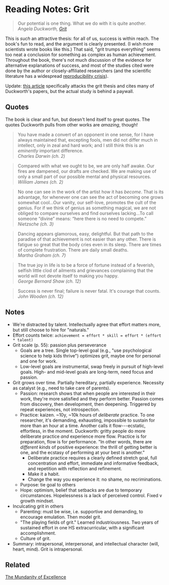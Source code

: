# Reading Notes: Grit

> Our potential is one thing. What we do with it is quite another.\
> <cite>Angela Duckworth, [Grit](https://www.amazon.com/Grit-Passion-Perseverance-Angela-Duckworth/dp/1501111108)</cite>

This is *such* an attractive thesis: for all of us, success is within reach.
The book's fun to read, and the argument is clearly presented. (I wish more
scientists wrote books like this.) That said, "grit trumps everything" seems
too neat a conclusion for something as complex as human achievement. Throughout
the book, there's not much discussion of the evidence for alternative
explanations of success, and most of the studies cited were done by the author
or closely-affiliated researchers (and the scientific literature has a
widespread [reproducibility
crisis](https://www.theatlantic.com/science/archive/2018/11/psychologys-replication-crisis-real/576223/)).

Update: [this
article](https://journals.sagepub.com/doi/abs/10.1177/1948550620920531)
specifically attacks the grit thesis and cites many of Duckworth's papers, but
the actual study is behind a paywall.

## Quotes

The book is clear and fun, but doesn't lend itself to great quotes. The quotes
Duckworth pulls from other works are *amazing*, though!

<blockquote>
You have made a convert of an opponent in one sense, for I have always
maintained that, excepting fools, men did not differ much in intellect, only
in zeal and hard work; and I still think this is an <em>eminently</em> important
difference.<br>
<cite>Charles Darwin (ch. 2)</cite>
</blockquote>


<blockquote>
Compared with what we ought to be, we are only half awake. Our fires are
dampened, our drafts are checked. We are making use of only a small part of
our possible mental and physical resources.<br>
<cite>William James (ch. 2)</cite>
</blockquote>


<blockquote>
No one can see in the work of the artist how it has <em>become</em>. That is its
advantage, for whenever one can see the act of becoming one grows somewhat
cool&hellip;Our vanity, our self-love, promotes the cult of the genius. For if
we think of genius as something magical, we are not obliged to compare ourselves
and find ourselves lacking&hellip;To call someone &ldquo;divine&rdquo; means:
&ldquo;here there is no need to compete.&rdquo;<br>
<cite>Nietzsche (ch. 3)</cite>
</blockquote>

<blockquote>
Dancing appears glamorous, easy, delightful. But that path to the paradise of
that achievement is not easier than any other. There is fatigue so great that
the body cries even in its sleep. There are times of complete frustration.
There are daily small deaths.<br>
<cite>Martha Graham (ch. 7)</cite>
</blockquote>

<blockquote>
The true joy in life is to be a force of fortune instead of a feverish,
selfish little clod of ailments and grievances complaining that the world
will not devote itself to making you happy.<br>
<cite>George Bernard Shaw (ch. 12)</cite>
</blockquote>

<blockquote>
Success is never final; failure is never fatal. It's courage that counts.<br>
<cite>John Wooden (ch. 12)</cite>
</blockquote>

## Notes

- We're distracted by talent. Intellectually agree that effort matters more,
  but still choose to hire for "naturals."
- Effort counts twice: `achievement = effort * skill = effort * (effort * talent)`
- Grit scale (p. 55): passion plus perseverance
    - Goals are a tree. Single top-level goal (e.g., "use psychological science
      to help kids thrive") optimizes grit, maybe one for personal and one for
      work.
    - Low-level goals are instrumental, swap freely in pursuit of high-level
      goals. High- and mid-level goals are long-term, need focus and passion.
- Grit grows over time. Partially hereditary, partially experience. Necessity
  as catalyst (e.g., need to take care of parents).
    - Passion: research shows that when people are interested in their work,
      they're more satisfied and they perform better. Passion comes from
      discovery, then development, then deepening. Triggered by repeat
      experiences, not introspection.
    - Practice: kaizen. ~10y, ~10k hours of *deliberate* practice. To one
      researcher, it's demanding, exhausting, impossible to sustain for more
      than an hour at a time. Another calls it flow---ecstatic, effortless, in
      the moment. Duckworth: gritty people do more deliberate practice *and*
      experience more flow. Practice is for preparation, flow is for
      performance. "In other words, there are *different kinds* of positive
      experience: the thrill of getting better is one, and the ecstasy of
      performing at your best is another."
        - Deliberate practice requires a clearly defined stretch goal, full
          concentration and effort, immediate and informative feedback, and
          repetition with reflection and refinement.
        - Make it a habit.
        - Change the way you experience it: no shame, no recriminations.
    - Purpose: tie goal to others
    - Hope: optimism, belief that setbacks are due to temporary circumstances.
      Hopelessness is a lack of perceived control. Fixed v growth mindset.
- Inculcating grit in others
    - Parenting: must be wise, i.e. supportive and demanding, to encourage
      emulation. Then model grit.
    - "The playing fields of grit." Learned industriousness. Two years of
      sustained effort in one HS extracurricular, with a significant
      accomplishment.
    - Culture of grit.
- Summary: intrapersonal, interpersonal, and intellectual character (will,
  heart, mind). Grit is intrapersonal.

## Related

[The Mundanity of Excellence](/static/grit/mundanity-of-excellence.pdf)
